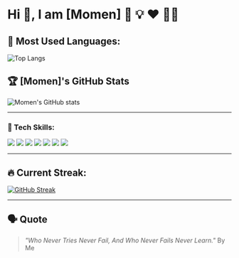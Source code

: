 # Hi 👋, I am [Momen] 🚀 💡 ❤️ 🚴‍♂️

## 🚀 Most Used Languages:
![Top Langs](https://github-readme-stats.vercel.app/api/top-langs/?username=prog-momen&layout=compact&theme=dark)

## 🏆 [Momen]'s GitHub Stats
![Momen's GitHub stats](https://github-readme-stats.vercel.app/api?username=prog-momen&show_icons=true&theme=dark)

---

### 🔧 Tech Skills:
<p align="left">
  <img src="https://img.shields.io/badge/Windows-0078D6?style=flat&logo=windows&logoColor=white" />
  <img src="https://img.shields.io/badge/VS%20Code-0078D4.svg?style=flat&logo=visual-studio-code&logoColor=white" />
  <img src="https://img.shields.io/badge/Git-F05032.svg?style=flat&logo=git&logoColor=white" />
  <img src="https://img.shields.io/badge/HTML-E34F26.svg?style=flat&logo=html5&logoColor=white" />
  <img src="https://img.shields.io/badge/CSS-1572B6.svg?style=flat&logo=css3&logoColor=white" />
  <img src="https://img.shields.io/badge/JavaScript-F7DF1E.svg?style=flat&logo=javascript&logoColor=black" />
  <img src="https://img.shields.io/badge/React-61DAFB.svg?style=flat&logo=react&logoColor=black" />
</p>

---

## 🔥 Current Streak:
[![GitHub Streak](https://github-readme-streak-stats.herokuapp.com?user=prog-momen)](https://git.io/streak-stats)

---

## 🗣 Quote
> *"Who Never Tries Never Fail, And Who Never Fails Never Learn."*
By Me
